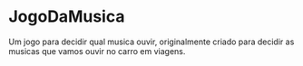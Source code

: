 # JogoDaMusica
Um jogo para decidir qual musica ouvir, originalmente criado para decidir as musicas que vamos ouvir no carro em viagens.
